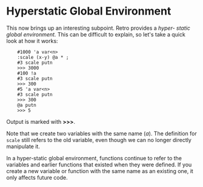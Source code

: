 # Hyperstatic Global Environment

This now brings up an interesting subpoint. Retro provides a *hyper-
static global environment.* This can be difficult to explain, so let's
take a quick look at how it works:

````
    #1000 'a var<n>
    :scale (x-y) @a * ;
    #3 scale putn
    >>> 3000
    #100 !a
    #3 scale putn
    >>> 300
    #5 'a var<n>
    #3 scale putn
    >>> 300
    @a putn
    >>> 5
````

Output is marked with **\>\>\>**.

Note that we create two variables with the same name (*a*). The definition
for `scale` still refers to the old variable, even though we can no longer
directly manipulate it.

In a hyper-static global environment, functions continue to refer to the
variables and earlier functions that existed when they were defined. If
you create a new variable or function with the same name as an existing
one, it only affects future code.
